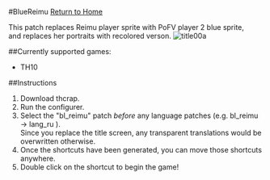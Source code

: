 #BlueReimu
[Return to Home](https://github.com/Zrrg/UnKnwn)

This patch replaces Reimu player sprite with PoFV player 2 blue sprite,<br />
and replaces her portraits with recolored verson.
![title00a](https://cloud.githubusercontent.com/assets/11311379/8594519/2990922a-264a-11e5-91c8-41a5e9bad2f3.png)

##Currently supported games:
* TH10

##Instructions

1. Download thcrap.
2. Run the configurer.
3. Select the "bl_reimu" patch *before* any language patches (e.g. bl_reimu -> lang_ru ).<br />
Since you replace the title screen, any transparent translations would be overwritten otherwise.
4. Once the shortcuts have been generated, you can move those shortcuts anywhere.
5. Double click on the shortcut to begin the game!